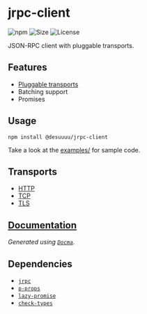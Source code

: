 # jrpc-client

![npm](https://img.shields.io/npm/v/@desuuuu/jrpc-client.svg) ![Size](https://img.shields.io/github/languages/code-size/desuuuu/jrpc-client.svg) ![License](https://img.shields.io/github/desuuuu/jrpc-client.svg)

JSON-RPC client with pluggable transports.

## Features

* [Pluggable transports](#transports)
* Batching support
* Promises

## Usage

```
npm install @desuuuu/jrpc-client
```

Take a look at the [examples/](examples) for sample code.

## Transports

* [HTTP](https://www.npmjs.com/package/@desuuuu/jrpc-transport-http)
* [TCP](https://www.npmjs.com/package/@desuuuu/jrpc-transport-tcp)
* [TLS](https://www.npmjs.com/package/@desuuuu/jrpc-transport-tls)

## [Documentation](https://docs.desuuuu.com/jrpc-client)

*Generated using [`Docma`](https://github.com/onury/docma).*

## Dependencies

* [`jrpc`](https://github.com/vphantom/js-jrpc)
* [`p-props`](https://github.com/sindresorhus/p-props)
* [`lazy-promise`](https://github.com/then/lazy-promise)
* [`check-types`](https://gitlab.com/philbooth/check-types.js)
